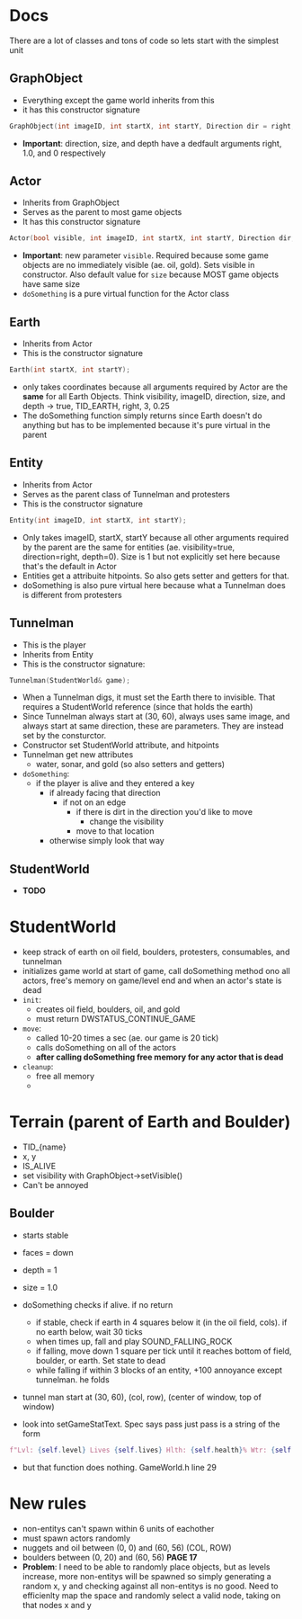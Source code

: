 # Docs
There are a lot of classes and tons of code so lets start with the simplest unit

## GraphObject
- Everything except the game world inherits from this
- it has this constructor signature
```cpp
GraphObject(int imageID, int startX, int startY, Direction dir = right, double size = 1.0, unsigned int depth = 0)
```
- **Important**: direction, size, and depth have a dedfault arguments right, 1.0, and 0 respectively

## Actor
- Inherits from GraphObject
- Serves as the parent to most game objects
- It has this constructor signature
```cpp
Actor(bool visible, int imageID, int startX, int startY, Direction dir, unsigned int depth, double size = 1.0);
```
- **Important**: new parameter `visible`. Required because some game objects are no immediately visible (ae. oil, gold). Sets visible in constructor. Also default value for `size` because MOST game objects have same size
- `doSomething` is a pure virtual function for the Actor class

## Earth
- Inherits from Actor
- This is the constructor signature
```cpp
Earth(int startX, int startY);
```
- only takes coordinates because all arguments required by Actor are the **same** for all Earth Objects. Think visibility, imageID, direction, size, and depth -> true, TID_EARTH, right, 3, 0.25
- The doSomething function simply returns since Earth doesn't do anything but has to be implemented because it's pure virtual in the parent

## Entity
- Inherits from Actor
- Serves as the parent class of Tunnelman and protesters
- This is the constructor signature
```cpp
Entity(int imageID, int startX, int startY);
```
- Only takes imageID, startX, startY because all other arguments required by the parent are the same for entities (ae. visibility=true, direction=right, depth=0). Size is 1 but not explicitly set here because that's the default in Actor
- Entities get a attribuite hitpoints. So also gets setter and getters for that.
- doSomething is also pure virtual here because what a Tunnelman does is different from protesters

## Tunnelman
- This is the player
- Inherits from Entity
- This is the constructor signature:
```cpp
Tunnelman(StudentWorld& game);
```
- When a Tunnelman digs, it must set the Earth there to invisible. That requires a StudentWorld reference (since that holds the earth)
- Since Tunnelman always start at (30, 60), always uses same image, and always start at same direction, these are parameters. They are instead set by the consturctor.
- Constructor set StudentWorld attribute, and hitpoints
- Tunnelman get new attributes
    - water, sonar, and gold (so also setters and getters)
- `doSomething`: 
    - if the player is alive and they entered a key
        - if already facing that direction
            - if not on an edge
                - if there is dirt in the direction you'd like to move
                    - change the visibility
                - move to that location
        - otherwise simply look that way

## StudentWorld
- **TODO**

# StudentWorld
- keep strack of earth on oil field, boulders, protesters, consumables, and tunnelman
- initializes game world at start of game, call doSomething method ono all actors, free's memory on game/level end and when an actor's state is dead
- `init`:
    - creates oil field, boulders, oil, and gold
    - must return DWSTATUS_CONTINUE_GAME
- `move`:
    - called 10-20 times a sec (ae. our game is 20 tick)
    - calls doSomething on all of the actors
    - **after calling doSomething free memory for any actor that is dead**
- `cleanup`:
    - free all memory
    - 

# Terrain (parent of Earth and Boulder)
- TID_{name}
- x, y
- IS_ALIVE
- set visibility with GraphObject->setVisible()
- Can't be annoyed
## Boulder
- starts stable
- faces = down
- depth = 1
- size = 1.0
- doSomething checks if alive. if no return
    - if stable, check if earth in 4 squares below it (in the oil field, cols). if no earth below, wait 30 ticks
    - when times up, fall and play SOUND_FALLING_ROCK
    - if falling, move down 1 square per tick until it reaches bottom of field, boulder, or earth. Set state to dead
    - while falling if within 3 blocks of an entity, +100 annoyance except tunnelman. he folds

- tunnel man start at (30, 60), (col, row), (center of window, top of window)

- look into setGameStatText. Spec says pass just pass is a string of the form

```python
f"Lvl: {self.level} Lives {self.lives} Hlth: {self.health}% Wtr: {self.water} Gld: {self.gold} Oil Left: {self.oil} Sonar: {self.sonar} Scr: {self.score}"
```
- but that function does nothing. GameWorld.h line 29

# New rules
- non-entitys can't spawn within 6 units of eachother
- must spawn actors randomly
- nuggets and oil between (0, 0) and (60, 56) (COL, ROW)
- boulders between (0, 20) and (60, 56) **PAGE 17**
- **Problem**: I need to be able to randomly place objects, but as levels increase, more
non-entitys will be spawned so simply generating a random x, y and checking against all non-entitys
is no good. Need to efficienlty map the space and randomly select a valid node, taking on that nodes
x and y
